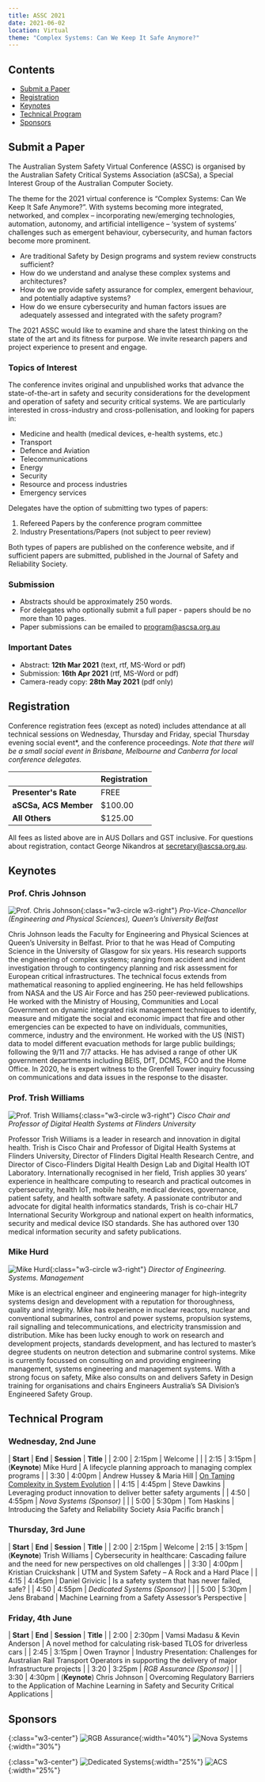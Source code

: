 ```yaml
---
title: ASSC 2021
date: 2021-06-02
location: Virtual
theme: "Complex Systems: Can We Keep It Safe Anymore?"
---
```


## Contents
- [Submit a Paper](#submit-a-paper)
- [Registration](#registration)
- [Keynotes](#keynotes)
- [Technical Program](#technical-program)
- [Sponsors](#sponsors)


## Submit a Paper
The Australian System Safety Virtual Conference (ASSC) is organised by the Australian Safety Critical Systems Association (aSCSa), a Special Interest Group of the Australian Computer Society. ​

The theme for the 2021 virtual conference is “Complex Systems: Can We Keep It Safe Anymore?”. With systems becoming more integrated, networked, and complex – incorporating new/emerging technologies, automation, autonomy, and artificial intelligence – ‘system of systems’ challenges such as emergent behaviour, cybersecurity, and human factors become more prominent.
- Are traditional Safety by Design programs and system review constructs sufficient?
- How do we understand and analyse these complex systems and architectures?
- How do we provide safety assurance for complex, emergent behaviour, and potentially adaptive systems?
- How do we ensure cybersecurity and human factors issues are adequately assessed and integrated with the safety program?

The 2021 ASSC would like to examine and share the latest thinking on the state of the art and its fitness for purpose. We invite research papers and project experience to present and engage.

### ​Topics of Interest

The conference invites original and unpublished works that advance the state-of-the-art in safety and security considerations for the development and operation of safety and security critical systems. We are particularly interested in cross-industry and cross-pollenisation, and looking for papers in:
- Medicine and health (medical devices, e-health systems, etc.)
- Transport
- Defence and Aviation
- Telecommunications
- Energy
- Security
- Resource and process industries
- Emergency services

Delegates have the option of submitting two types of papers:
1. Refereed Papers by the conference program committee
2. Industry Presentations/Papers (not subject to peer review)

Both types of papers are published on the conference website, and if sufficient papers are submitted, published in the Journal of Safety and Reliability Society.

### Submission
- Abstracts should be approximately 250 words.
- For delegates who optionally submit a full paper - papers should be no more than 10 pages.
- Paper submissions can be emailed to [program@ascsa.org.au](mailto:program@ascsa.org.au)

### Important Dates
- Abstract: **12th Mar 2021** (text, rtf, MS-Word or pdf)
- Submission: **16th Apr 2021** (rtf, MS-Word or pdf)
- Camera-ready copy: **28th May 2021** (pdf only)

## Registration
Conference registration fees (except as noted) includes attendance at all technical sessions on Wednesday, Thursday and Friday, special Thursday evening social event*, and the conference proceedings.
*Note that there will be a small social event in Brisbane, Melbourne and Canberra for local conference delegates.*

|  | Registration |
|-------|--------|
| **Presenter's Rate** | FREE |
| **aSCSa, ACS Member** | $100.00 |
| **All Others** | $125.00 |

All fees as listed above are in AUS Dollars and GST inclusive. For questions about registration, contact George Nikandros at [secretary@ascsa.org.au](mailto:secretary@ascsa.org.au).

## Keynotes

### Prof. Chris Johnson
![Prof. Chris Johnson](/assets/img/conferences/2021/chris_johnson.png){:class="w3-circle w3-right"}
*Pro-Vice-Chancellor (Engineering and Physical Sciences), Queen’s University Belfast*

Chris Johnson leads the Faculty for Engineering and Physical Sciences at Queen’s University in Belfast. Prior to that he was Head of Computing Science in the University of Glasgow for six years. His research supports the engineering of complex systems; ranging from accident and incident investigation through to contingency planning and risk assessment for European critical infrastructures. The technical focus extends from mathematical reasoning to applied engineering. He has held fellowships from NASA and the US Air Force and has 250 peer-reviewed publications. He worked with the Ministry of Housing, Communities and Local Government on dynamic integrated risk management techniques to identify, measure and mitigate the social and economic impact that fire and other emergencies can be expected to have on individuals, communities, commerce, industry and the environment. He worked with the US (NIST) data to model different evacuation methods for large public buildings; following the 9/11 and 7/7 attacks. He has advised a range of other UK government departments including BEIS, DfT, DCMS, FCO and the Home Office. In 2020, he is expert witness to the Grenfell Tower inquiry focussing on communications and data issues in the response to the disaster.

### Prof. Trish Williams
![Prof. Trish Williams](/assets/img/conferences/2021/trish_williams.png){:class="w3-circle w3-right"}
*Cisco Chair and Professor of Digital Health Systems at Flinders University*

Professor Trish Williams is a leader in research and innovation in digital health. Trish is Cisco Chair and Professor of Digital Health Systems at Flinders University, Director of Flinders Digital Health Research Centre, and Director of Cisco-Flinders Digital Health Design Lab and Digital Health IOT Laboratory. Internationally recognised in her field, Trish applies 30 years’ experience in healthcare computing to research and practical outcomes in cybersecurity, health IoT, mobile health, medical devices, governance, patient safety, and health software safety. A passionate contributor and advocate for digital health informatics standards, Trish is co-chair HL7 International Security Workgroup and national expert on health informatics, security and medical device ISO standards. She has authored over 130 medical information security and safety publications.

### Mike Hurd
![Mike Hurd](/assets/img/conferences/2021/mike_hurd.png){:class="w3-circle w3-right"}
*Director of Engineering. Systems. Management*

Mike is an electrical engineer and engineering manager for high-integrity systems design and development with a reputation for thoroughness, quality and integrity. Mike has experience in nuclear reactors, nuclear and conventional submarines, control and power systems, propulsion systems, rail signalling and telecommunications, and electricity transmission and distribution. Mike has been lucky enough to work on research and development projects, standards development, and has lectured to master’s degree students on neutron detection and submarine control systems. Mike is currently focussed on consulting on and providing engineering management, systems engineering and management systems. With a strong focus on safety, Mike also consults on and delivers Safety in Design training for organisations and chairs Engineers Australia’s SA Division’s Engineered Safety Group.

## Technical Program

### Wednesday, 2nd June

| **Start** | **End** | **Session** | **Title** |
| 2:00 | 2:15pm | Welcome | |
| 2:15 | 3:15pm | (**Keynote**) Mike Hurd | A lifecycle planning approach to managing complex programs |
| 3:30 | 4:00pm | Andrew Hussey & Maria Hill | [On Taming Complexity in System Evolution](/assets/docs/conferences/2021/ASSC2021%20-%20Hussey%20and%20Hill%20-%20On%20Taming%20Complexity%20in%20System%20Evolution.pdf) |
| 4:15 | 4:45pm | Steve Dawkins | Leveraging product innovation to deliver better safety arguments |
| 4:50 | 4:55pm | *Nova Systems (Sponsor)* | |
| 5:00 | 5:30pm | Tom Haskins | Introducing the Safety and Reliability Society Asia Pacific branch |

### Thursday, 3rd June

| **Start** | **End** | **Session** | **Title** |
| 2:00 | 2:15pm | Welcome
| 2:15 | 3:15pm | (**Keynote**) Trish Williams | Cybersecurity in healthcare: Cascading failure and the need for new perspectives on old challenges |
| 3:30 | 4:00pm | Kristian Cruickshank | UTM and System Safety – A Rock and a Hard Place |
| 4:15 | 4:45pm | Daniel Grivicic | Is a safety system that has never failed, safe? |
| 4:50 | 4:55pm | *Dedicated Systems (Sponsor)* | |
| 5:00 | 5:30pm | Jens Braband | Machine Learning from a Safety Assessor’s Perspective |

### Friday, 4th June

| **Start** | **End** | **Session** | **Title** |
| 2:00 | 2:30pm | Vamsi Madasu & Kevin Anderson | A novel method for calculating risk-based TLOS for driverless cars |
| 2:45 | 3:15pm | Owen Traynor | Industry Presentation: Challenges for Australian Rail Transport Operators in supporting the delivery of major Infrastructure projects |
| 3:20 | 3:25pm | *RGB Assurance (Sponsor)* | |
| 3:30 | 4:30pm | (**Keynote**) Chris Johnson | Overcoming Regulatory Barriers to the Application of Machine Learning in Safety and Security Critical Applications |

## Sponsors

{:class="w3-center"}
![RGB Assurance](/assets/img/sponsors/rgb_assurance.png){:width="40%"}
![Nova Systems](/assets/img/sponsors/nova_systems.png){:width="30%"}

{:class="w3-center"}
![Dedicated Systems](/assets/img/sponsors/dedicated_systems.png){:width="25%"}
![ACS](/assets/img/sponsors/acs.png){:width="25%"}
